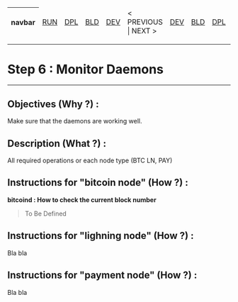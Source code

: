 <table>
    <thead>
        <tr>
            <th>navbar</th>
            <td><A href="https://github.com/babonet13/HostYourNode/blob/master/HowTo/OrderPreconfiguredBox.md">RUN</A></td>
            <td><A href="https://github.com/babonet13/HostYourNode/tree/master/HowTo/5_DeployContainers">DPL</A></td>
            <td><A href="https://github.com/babonet13/HostYourNode/tree/master/HowTo/5_DeployContainers">BLD</A></td>
            <td><A href="https://github.com/babonet13/HostYourNode/tree/master/HowTo/5_DeployContainers">DEV</A></td>
            <td>< PREVIOUS | NEXT ></td>
            <td><A href="https://github.com/babonet13/HostYourNode/tree/master/HowTo/7_ManageStack">DEV</A></td>
            <td><A href="https://github.com/babonet13/HostYourNode/tree/master/HowTo/7_ManageStack">BLD</A></td>
            <td><A href="https://github.com/babonet13/HostYourNode/tree/master/HowTo/7_ManageStack">DPL</A></td>
            <td><A href="https://github.com/babonet13/HostYourNode/tree/master/HowTo/7_ManageStack">RUN</A></td>
            <th><A href="https://github.com/babonet13/HostYourNode/blob/master/Who/Profiles.md">profiles</A></th>
        </tr>
    </thead>
</table>

---
# Step 6 : Monitor Daemons
---

Objectives (Why ?) :
-
Make sure that the daemons are working well.

Description (What ?) :
-
All required operations or each node type (BTC LN, PAY)

Instructions for "bitcoin node" (How ?) :
-
__bitcoind : How to check the current block number__
> To Be Defined 

Instructions for "lighning node" (How ?) :
-
Bla bla

Instructions for "payment node" (How ?) :
-
Bla bla
